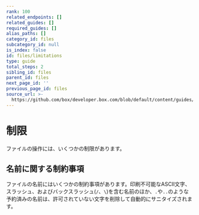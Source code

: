 ```yaml
---
rank: 100
related_endpoints: []
related_guides: []
required_guides: []
alias_paths: []
category_id: files
subcategory_id: null
is_index: false
id: files/limitations
type: guide
total_steps: 2
sibling_id: files
parent_id: files
next_page_id: ''
previous_page_id: files
source_url: >-
  https://github.com/box/developer.box.com/blob/default/content/guides/files/limitations.md
---
```

# 制限

ファイルの操作には、いくつかの制限があります。

## 名前に関する制約事項

ファイルの名前にはいくつかの制約事項があります。印刷不可能なASCII文字、スラッシュ、およびバックスラッシュ(`/`、`\`)を含む名前のほか、`.`や`..`のような予約済みの名前は、許可されていない文字を削除して自動的にサニタイズされます。
